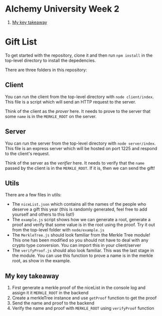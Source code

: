 # Alchemy University Week 2

1. [My key takeaway](#my-key-takeaway)

# Gift List

To get started with the repository, clone it and then run `npm install` in the top-level directory to install the depedencies.

There are three folders in this repository:

## Client

You can run the client from the top-level directory with `node client/index`. This file is a script which will send an HTTP request to the server.

Think of the client as the _prover_ here. It needs to prove to the server that some `name` is in the `MERKLE_ROOT` on the server. 

## Server

You can run the server from the top-level directory with `node server/index`. This file is an express server which will be hosted on port 1225 and respond to the client's request.

Think of the server as the _verifier_ here. It needs to verify that the `name` passed by the client is in the `MERKLE_ROOT`. If it is, then we can send the gift! 

## Utils

There are a few files in utils:

- The `niceList.json` which contains all the names of the people who deserve a gift this year (this is randomly generated, feel free to add yourself and others to this list!)
- The `example.js` script shows how we can generate a root, generate a proof and verify that some value is in the root using the proof. Try it out from the top-level folder with `node/example.js`
- The `MerkleTree.js` should look familiar from the Merkle Tree module! This one has been modified so you should not have to deal with any crypto type conversion. You can import this in your client/server
- The `verifyProof.js` should also look familiar. This was the last stage in the module. You can use this function to prove a name is in the merkle root, as show in the example.

## My key takeaway
1. First generate a merkle proof of the niceList in the console log and assign it it `MERKLE_ROOT` in the backend
2. Create a merkleTree instance and use `getProof` function to get the proof
3. Send the name and proof to the backend
4. Verify the name and proof with `MERKLE_ROOT` using `verifyProof` function